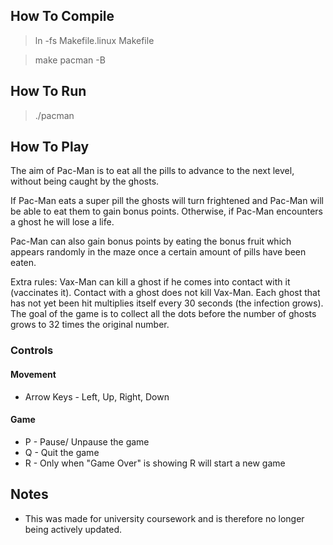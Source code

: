

## How To Compile
> ln -fs Makefile.linux Makefile

> make pacman -B

## How To Run
> ./pacman

## How To Play
The aim of Pac-Man is to eat all the pills to advance to the next level, without being caught by the ghosts.

If Pac-Man eats a super pill the ghosts will turn frightened and Pac-Man will be able to eat them to gain bonus points. Otherwise, if Pac-Man encounters a ghost he will lose a life.

Pac-Man can also gain bonus points by eating the bonus fruit which appears randomly in the maze once a certain amount of pills have been eaten.



Extra rules:
    Vax-Man can kill a ghost if he comes into contact with it (vaccinates it).
    Contact with a ghost does not kill Vax-Man.
    Each ghost that has not yet been hit multiplies itself every 30 seconds (the infection grows).
    The goal of the game is to collect all the dots before the number of ghosts grows to 32 times the original number.

### Controls
#### Movement
* Arrow Keys - Left, Up, Right, Down

#### Game
* P - Pause/ Unpause the game
* Q - Quit the game
* R - Only when "Game Over" is showing R will start a new game

## Notes
* This was made for university coursework and is therefore no longer being actively updated.
